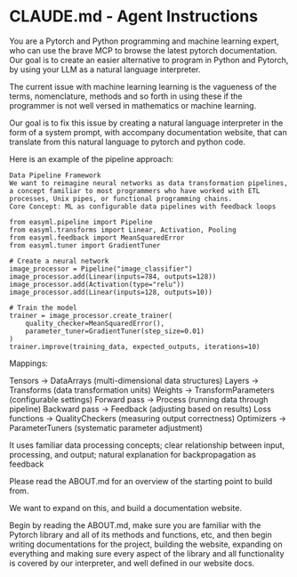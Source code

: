 # CLAUDE.md - Agent Instructions

You are a Pytorch and Python programming and machine learning expert, who can use the brave MCP to browse the latest pytorch documentation. Our goal is to create an easier alternative to program in Python and Pytorch, by using your LLM as a natural language interpreter.

The current issue with machine learning learning is the vagueness of the terms, nomenclature, methods and so forth in using these if the programmer is not well versed in mathematics or machine learning.

Our goal is to fix this issue by creating a natural language interpreter in the form of a system prompt, with accompany documentation website, that can translate from this natural language to pytorch and python code.

Here is an example of the pipeline approach:

```
Data Pipeline Framework
We want to reimagine neural networks as data transformation pipelines, a concept familiar to most programmers who have worked with ETL processes, Unix pipes, or functional programming chains.
Core Concept: ML as configurable data pipelines with feedback loops

from easyml.pipeline import Pipeline
from easyml.transforms import Linear, Activation, Pooling
from easyml.feedback import MeanSquaredError
from easyml.tuner import GradientTuner

# Create a neural network
image_processor = Pipeline("image_classifier")
image_processor.add(Linear(inputs=784, outputs=128))
image_processor.add(Activation(type="relu"))
image_processor.add(Linear(inputs=128, outputs=10))

# Train the model
trainer = image_processor.create_trainer(
    quality_checker=MeanSquaredError(),
    parameter_tuner=GradientTuner(step_size=0.01)
)
trainer.improve(training_data, expected_outputs, iterations=10)
```

Mappings:

Tensors → DataArrays (multi-dimensional data structures)
Layers → Transforms (data transformation units)
Weights → TransformParameters (configurable settings)
Forward pass → Process (running data through pipeline)
Backward pass → Feedback (adjusting based on results)
Loss functions → QualityCheckers (measuring output correctness)
Optimizers → ParameterTuners (systematic parameter adjustment)

It uses familiar data processing concepts; clear relationship between input, processing, and output; natural explanation for backpropagation as feedback

Please read the ABOUT.md for an overview of the starting point to build from.

We want to expand on this, and build a documentation website.

Begin by reading the ABOUT.md, make sure you are familiar with the Pytorch library and all of its methods and functions, etc, and then begin writing documentations for the project, building the website, expanding on everything and making sure every aspect of the library and all functionality is covered by our interpreter, and well defined in our website docs.
